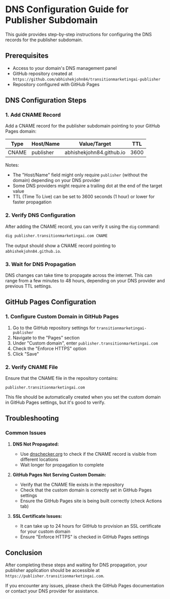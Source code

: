 # DNS Configuration Guide for Publisher Subdomain

This guide provides step-by-step instructions for configuring the DNS records for the publisher subdomain.

## Prerequisites

- Access to your domain's DNS management panel
- GitHub repository created at `https://github.com/abhishekjohn84/transitionmarketingai-publisher`
- Repository configured with GitHub Pages

## DNS Configuration Steps

### 1. Add CNAME Record

Add a CNAME record for the publisher subdomain pointing to your GitHub Pages domain:

| Type  | Host/Name           | Value/Target               | TTL     |
|-------|---------------------|----------------------------|---------|
| CNAME | publisher           | abhishekjohn84.github.io   | 3600    |

Notes:
- The "Host/Name" field might only require `publisher` (without the domain) depending on your DNS provider
- Some DNS providers might require a trailing dot at the end of the target value
- TTL (Time To Live) can be set to 3600 seconds (1 hour) or lower for faster propagation

### 2. Verify DNS Configuration

After adding the CNAME record, you can verify it using the `dig` command:

```bash
dig publisher.transitionmarketingai.com CNAME
```

The output should show a CNAME record pointing to `abhishekjohn84.github.io`.

### 3. Wait for DNS Propagation

DNS changes can take time to propagate across the internet. This can range from a few minutes to 48 hours, depending on your DNS provider and previous TTL settings.

## GitHub Pages Configuration

### 1. Configure Custom Domain in GitHub Pages

1. Go to the GitHub repository settings for `transitionmarketingai-publisher`
2. Navigate to the "Pages" section
3. Under "Custom domain", enter `publisher.transitionmarketingai.com`
4. Check the "Enforce HTTPS" option
5. Click "Save"

### 2. Verify CNAME File

Ensure that the CNAME file in the repository contains:

```
publisher.transitionmarketingai.com
```

This file should be automatically created when you set the custom domain in GitHub Pages settings, but it's good to verify.

## Troubleshooting

### Common Issues

1. **DNS Not Propagated:**
   - Use [dnschecker.org](https://dnschecker.org) to check if the CNAME record is visible from different locations
   - Wait longer for propagation to complete

2. **GitHub Pages Not Serving Custom Domain:**
   - Verify that the CNAME file exists in the repository
   - Check that the custom domain is correctly set in GitHub Pages settings
   - Ensure the GitHub Pages site is being built correctly (check Actions tab)

3. **SSL Certificate Issues:**
   - It can take up to 24 hours for GitHub to provision an SSL certificate for your custom domain
   - Ensure "Enforce HTTPS" is checked in GitHub Pages settings

## Conclusion

After completing these steps and waiting for DNS propagation, your publisher application should be accessible at `https://publisher.transitionmarketingai.com`.

If you encounter any issues, please check the GitHub Pages documentation or contact your DNS provider for assistance.

